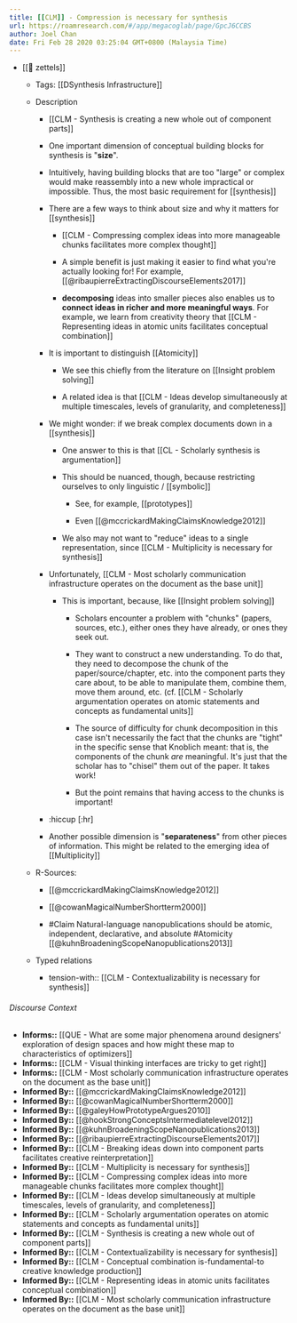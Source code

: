 ```yaml
---
title: [[CLM]] - Compression is necessary for synthesis
url: https://roamresearch.com/#/app/megacoglab/page/GpcJ6CCBS
author: Joel Chan
date: Fri Feb 28 2020 03:25:04 GMT+0800 (Malaysia Time)
---
```


- [[🌲 zettels]]

    - Tags: [[DSynthesis Infrastructure]]

    - Description

        - [[CLM - Synthesis is creating a new whole out of component parts]]

        - One important dimension of conceptual building blocks for synthesis is "**size**".

        - Intuitively, having building blocks that are too "large" or complex would make reassembly into a new whole impractical or impossible. Thus, the most basic requirement for [[synthesis]]

        - There are a few ways to think about size and why it matters for [[synthesis]]

            - [[CLM - Compressing complex ideas into more manageable chunks facilitates more complex thought]]

            - A simple benefit is just making it easier to find what you're actually looking for! For example, [[@ribaupierreExtractingDiscourseElements2017]]

            - __decomposing__ ideas into smaller pieces also enables us to **connect ideas in richer and more meaningful ways**. For example, we learn from creativity theory that [[CLM - Representing ideas in atomic units facilitates conceptual combination]]

        - It is important to distinguish [[Atomicity]]

            - We see this chiefly from the literature on [[Insight problem solving]]

            - A related idea is that [[CLM - Ideas develop simultaneously at multiple timescales, levels of granularity, and completeness]]

        - We might wonder: if we break complex documents down in a [[synthesis]]

            - One answer to this is that [[CL - Scholarly synthesis is argumentation]]

            - This should be nuanced, though, because restricting ourselves to only linguistic / [[symbolic]]

                - See, for example, [[prototypes]]

                - Even [[@mccrickardMakingClaimsKnowledge2012]]

            - We also may not want to "reduce" ideas to a single representation, since [[CLM - Multiplicity is necessary for synthesis]]

        - Unfortunately, [[CLM - Most scholarly communication infrastructure operates on the document as the base unit]]

            - This is important, because, like [[Insight problem solving]]

                - Scholars encounter a problem with "chunks" (papers, sources, etc.), either ones they have already, or ones they seek out.

                - They want to construct a new understanding. To do that, they need to decompose the chunk of the paper/source/chapter, etc. into the component parts they care about, to be able to manipulate them, combine them, move them around, etc. (cf. [[CLM - Scholarly argumentation operates on atomic statements and concepts as fundamental units]]

                - The source of difficulty for chunk decomposition in this case isn't necessarily the fact that the chunks are "tight" in the specific sense that Knoblich meant: that is, the components of the chunk *are* meaningful. It's just that the scholar has to "chisel" them out of the paper. It takes work!

                - But the point remains that having access to the chunks is important!

        - :hiccup [:hr]

        - Another possible dimension is "**separateness**" from other pieces of information. This might be related to the emerging idea of [[Multiplicity]]

    - R-Sources:

        - [[@mccrickardMakingClaimsKnowledge2012]]

        - [[@cowanMagicalNumberShortterm2000]]

        - #Claim Natural-language nanopublications should be atomic, independent, declarative, and absolute #Atomicity [[@kuhnBroadeningScopeNanopublications2013]]

    - Typed relations

        - tension-with:: [[CLM - Contextualizability is necessary for synthesis]]

###### Discourse Context

- **Informs::** [[QUE - What are some major phenomena around designers' exploration of design spaces and how might these map to characteristics of optimizers]]
- **Informs::** [[CLM - Visual thinking interfaces are tricky to get right]]
- **Informs::** [[CLM - Most scholarly communication infrastructure operates on the document as the base unit]]
- **Informed By::** [[@mccrickardMakingClaimsKnowledge2012]]
- **Informed By::** [[@cowanMagicalNumberShortterm2000]]
- **Informed By::** [[@galeyHowPrototypeArgues2010]]
- **Informed By::** [[@hookStrongConceptsIntermediatelevel2012]]
- **Informed By::** [[@kuhnBroadeningScopeNanopublications2013]]
- **Informed By::** [[@ribaupierreExtractingDiscourseElements2017]]
- **Informed By::** [[CLM - Breaking ideas down into component parts facilitates creative reinterpretation]]
- **Informed By::** [[CLM - Multiplicity is necessary for synthesis]]
- **Informed By::** [[CLM - Compressing complex ideas into more manageable chunks facilitates more complex thought]]
- **Informed By::** [[CLM - Ideas develop simultaneously at multiple timescales, levels of granularity, and completeness]]
- **Informed By::** [[CLM - Scholarly argumentation operates on atomic statements and concepts as fundamental units]]
- **Informed By::** [[CLM - Synthesis is creating a new whole out of component parts]]
- **Informed By::** [[CLM - Contextualizability is necessary for synthesis]]
- **Informed By::** [[CLM - Conceptual combination is-fundamental-to creative knowledge production]]
- **Informed By::** [[CLM - Representing ideas in atomic units facilitates conceptual combination]]
- **Informed By::** [[CLM - Most scholarly communication infrastructure operates on the document as the base unit]]
